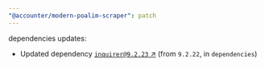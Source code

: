 ```yaml
---
"@accounter/modern-poalim-scraper": patch
---
```

dependencies updates:
  - Updated dependency [`inquirer@9.2.23` ↗︎](https://www.npmjs.com/package/inquirer/v/9.2.23) (from `9.2.22`, in `dependencies`)
